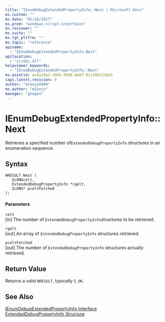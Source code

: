```yaml
---
title: "IEnumDebugExtendedPropertyInfo::Next | Microsoft Docs"
ms.custom: ""
ms.date: "01/18/2017"
ms.prod: "windows-script-interfaces"
ms.reviewer: ""
ms.suite: ""
ms.tgt_pltfrm: ""
ms.topic: "reference"
apiname: 
  - "IEnumDebugExtendedPropertyInfo.Next"
apilocation: 
  - "scrobj.dll"
helpviewer_keywords: 
  - "IEnumDebugExtendedPropertyInfo::Next"
ms.assetid: ac41c9a3-19d1-4596-8a87-01c10b131be3
caps.latest.revision: 8
author: "mikejo5000"
ms.author: "mikejo"
manager: "ghogen"
---
```

# IEnumDebugExtendedPropertyInfo::Next
Retrieves a specified number of`ExtendedDebugPropertyInfo` structures in an enumeration sequence.  
  
## Syntax  
  
```  
HRESULT Next (  
   ULONGcelt,  
   ExtendedDebugPropertyInfo *rgelt,  
   ULONG* pceltFetched  
);  
```  
  
#### Parameters  
 `celt`  
 [in] The number of `ExtendedDebugPropertyInfo`structures to be retrieved.  
  
 `rgelt`  
 [out] An array of `ExtendedDebugPropertyInfo` structures retrieved.  
  
 `pceltFetched`  
 [out] The number of `ExtendedDebugPropertyInfo` structures actually retrieved.  
  
## Return Value  
 Returns a valid `HRESULT`, typically `S_OK`.  
  
## See Also  
 [IEnumDebugExtendedPropertyInfo Interface](../../winscript/reference/ienumdebugextendedpropertyinfo-interface.md)   
 [ExtendedDebugPropertyInfo Structure](../../winscript/reference/extendeddebugpropertyinfo-structure.md)